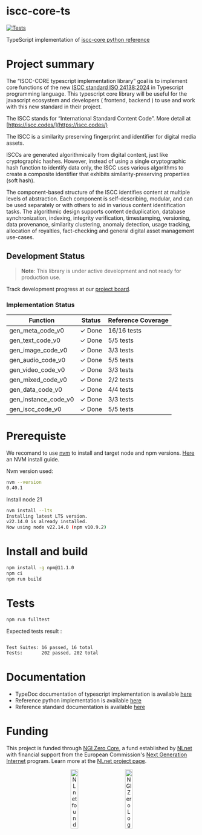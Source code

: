 # iscc-core-ts

[![Tests](https://github.com/branciard/iscc-core-ts/actions/workflows/tests.yml/badge.svg?branch=main)](https://github.com/branciard/iscc-core-ts/actions/workflows/tests.yml)

TypeScript implementation of [iscc-core python reference](https://github.com/iscc/iscc-core)

# Project summary

The “ISCC-CORE typescript implementation library” goal is to implement core functions of the new [ISCC standard ISO 24138:2024](https://www.iso.org/fr/standard/77899.html) in Typescript programming language.
This typescript core library will be useful for the javascript ecosystem and developers ( frontend, backend ) to use and work with this new standard in their project.

The ISCC stands for “International Standard Content Code”. More detail at [https://iscc.codes/](https://iscc.codes/)

The ISCC is a similarity preserving fingerprint and identifier for digital media assets.

ISCCs are generated algorithmically from digital content, just like cryptographic hashes. However, instead of using a single cryptographic hash function to identify data only, the ISCC uses various algorithms to create a composite identifier that exhibits similarity-preserving properties (soft hash).

The component-based structure of the ISCC identifies content at multiple levels of abstraction. Each component is self-describing, modular, and can be used separately or with others to aid in various content identification tasks. The algorithmic design supports content deduplication, database synchronization, indexing, integrity verification, timestamping, versioning, data provenance, similarity clustering, anomaly detection, usage tracking, allocation of royalties, fact-checking and general digital asset management use-cases.

## Development Status

> **Note**: This library is under active development and not ready for production use.

Track development progress at our [project board](https://github.com/users/branciard/projects/1).


### Implementation Status

| Function | Status | Reference Coverage |
|----------|--------|---------------|
| gen_meta_code_v0 | ✓ Done | 16/16 tests |
| gen_text_code_v0 | ✓ Done | 5/5 tests |
| gen_image_code_v0 | ✓ Done | 3/3 tests |
| gen_audio_code_v0 | ✓ Done | 5/5 tests |
| gen_video_code_v0 | ✓ Done | 3/3 tests |
| gen_mixed_code_v0 | ✓ Done | 2/2 tests |
| gen_data_code_v0 | ✓ Done | 4/4 tests |
| gen_instance_code_v0 | ✓ Done | 3/3 tests |
| gen_iscc_code_v0 | ✓ Done | 5/5 tests |


# Prerequiste

We recomand to use [nvm](https://github.com/nvm-sh/nvm) to install and target node and npm versions. [Here](https://www.freecodecamp.org/news/node-version-manager-nvm-install-guide/) an NVM install guide.

Nvm version used:
```sh
nvm --version
0.40.1
```
Install node 21 

```sh
nvm install --lts
Installing latest LTS version.
v22.14.0 is already installed.
Now using node v22.14.0 (npm v10.9.2)

```

# Install and build

```sh
npm install -g npm@11.1.0
npm ci
npm run build
```

# Tests

```sh
npm run fulltest
```

Expected tests result :

```sh

Test Suites: 16 passed, 16 total
Tests:       202 passed, 202 total
```

# Documentation

- TypeDoc documentation of typescript implementation is available [here](https://branciard.github.io/iscc-core-ts/docs/generated/iscc-core-ts/index.html)
- Reference python implementation is available [here](https://github.com/iscc/iscc-core)
- Reference standard documentation is available [here](https://www.iso.org/fr/standard/77899.html)

# Funding

This project is funded through [NGI Zero Core](https://nlnet.nl/core), a fund established by [NLnet](https://nlnet.nl) with financial support from the European Commission's [Next Generation Internet](https://ngi.eu) program. Learn more at the [NLnet project page](https://nlnet.nl/project/ISCC-CORE-ts).

<p align="center">
  <a href="https://nlnet.nl"><img src="https://nlnet.nl/logo/banner.png" alt="NLnet foundation logo" width="20%" /></a>&nbsp;&nbsp;&nbsp;&nbsp;&nbsp;&nbsp;&nbsp;&nbsp;&nbsp;&nbsp;
  <a href="https://nlnet.nl/core"><img src="https://nlnet.nl/image/logos/NGI0_tag.svg" alt="NGI Zero Logo" width="20%" /></a>
</p>





